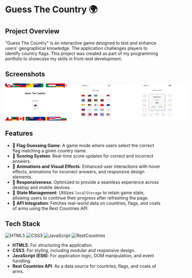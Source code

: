 # Guess The Country 🌍

## Project Overview
"Guess The Country" is an interactive game designed to test and enhance users' geographical knowledge. The application challenges players to identify country flags. This project was created as part of my programming portfolio to showcase my skills in front-end development.

## Screenshots
<div style="display:flex;">
  <img src="./screenshots/MainMenuScreenshot.png" alt="Main Menu Screenshot" height="120">
  <img src="./screenshots/FlagsGameScreenshot.png" alt="Flags Game Screenshot" height="120">
  <img src="./screenshots/GameEndedScreenshot.png" alt="Game Ended Screenshot" height="120">
</div>

## Features
- 🌟 **Flag Guessing Game**: A game mode where users select the correct flag matching a given country name.
- 🌟 **Scoring System**: Real-time score updates for correct and incorrect answers.
- 🌟 **Animations and Visual Effects**: Enhanced user interactions with hover effects, animations for incorrect answers, and responsive design elements.
- 🌟 **Responsiveness**: Optimized to provide a seamless experience across desktop and mobile devices.
- 🌟 **State Management**: Utilizes `localStorage` to retain game state, allowing users to continue their progress after refreshing the page.
- 🌟 **API Integration**: Fetches real-world data on countries, flags, and coats of arms using the Rest Countries API.

## Tech Stack
![HTML5](https://img.shields.io/badge/HTML5-E34F26?style=for-the-badge&logo=html5&logoColor=white) ![CSS3](https://img.shields.io/badge/CSS3-1572B6?style=for-the-badge&logo=css3&logoColor=white) ![JavaScript](https://img.shields.io/badge/JavaScript-F7DF1E?style=for-the-badge&logo=javascript&logoColor=black) ![RestCountries](https://img.shields.io/badge/REST%20Countries-0078D4?style=for-the-badge&logo=microsoftazure&logoColor=white)
- **HTML5**: For structuring the application.
- **CSS3**: For styling, including modular and responsive design.
- **JavaScript (ES6)**: For application logic, DOM manipulation, and event handling.
- **Rest Countries API**: As a data source for countries, flags, and coats of arms.
